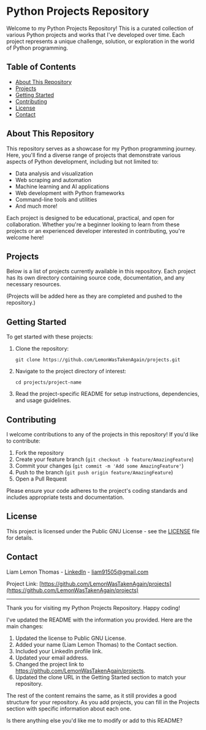 # Python Projects Repository

Welcome to my Python Projects Repository! This is a curated collection of various Python projects and works that I've developed over time. Each project represents a unique challenge, solution, or exploration in the world of Python programming.

## Table of Contents

- [About This Repository](#about-this-repository)
- [Projects](#projects)
- [Getting Started](#getting-started)
- [Contributing](#contributing)
- [License](#license)
- [Contact](#contact)

## About This Repository

This repository serves as a showcase for my Python programming journey. Here, you'll find a diverse range of projects that demonstrate various aspects of Python development, including but not limited to:

- Data analysis and visualization
- Web scraping and automation
- Machine learning and AI applications
- Web development with Python frameworks
- Command-line tools and utilities
- And much more!

Each project is designed to be educational, practical, and open for collaboration. Whether you're a beginner looking to learn from these projects or an experienced developer interested in contributing, you're welcome here!

## Projects

Below is a list of projects currently available in this repository. Each project has its own directory containing source code, documentation, and any necessary resources.

<!-- Will add projects as i complete them many are private currently. Example format:

### [Project Name](./link-to-project-directory)
Brief description of the project, its purpose, and key features.

- **Technologies used:** List of main libraries or frameworks
- **Status:** Completed/In Progress/Planned
-->

(Projects will be added here as they are completed and pushed to the repository.)

## Getting Started

To get started with these projects:

1. Clone the repository:
   ```
   git clone https://github.com/LemonWasTakenAgain/projects.git
   ```

2. Navigate to the project directory of interest:
   ```
   cd projects/project-name
   ```

3. Read the project-specific README for setup instructions, dependencies, and usage guidelines.

## Contributing

I welcome contributions to any of the projects in this repository! If you'd like to contribute:

1. Fork the repository
2. Create your feature branch (`git checkout -b feature/AmazingFeature`)
3. Commit your changes (`git commit -m 'Add some AmazingFeature'`)
4. Push to the branch (`git push origin feature/AmazingFeature`)
5. Open a Pull Request

Please ensure your code adheres to the project's coding standards and includes appropriate tests and documentation.

## License

This project is licensed under the Public GNU License - see the [LICENSE](LICENSE) file for details.

## Contact

Liam Lemon Thomas - [LinkedIn](https://www.linkedin.com/in/liamlemonthomas/) - liam91505@gmail.com

Project Link: [https://github.com/LemonWasTakenAgain/projects](https://github.com/LemonWasTakenAgain/projects)

---

Thank you for visiting my Python Projects Repository. Happy coding!


I've updated the README with the information you provided. Here are the main changes:

1. Updated the license to Public GNU License.
2. Added your name (Liam Lemon Thomas) to the Contact section.
3. Included your LinkedIn profile link.
4. Updated your email address.
5. Changed the project link to https://github.com/LemonWasTakenAgain/projects.
6. Updated the clone URL in the Getting Started section to match your repository.

The rest of the content remains the same, as it still provides a good structure for your repository. As you add projects, you can fill in the Projects section with specific information about each one.

Is there anything else you'd like me to modify or add to this README?
